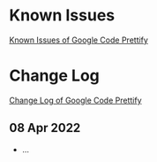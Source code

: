 # Known Issues

[Known Issues of Google Code Prettify](https://github.com/googlearchive/code-prettify/blob/master/CHANGES.md#known-issues)


# Change Log

[Change Log of Google Code Prettify](https://github.com/googlearchive/code-prettify/blob/master/CHANGES.md#change-log)

## 08 Apr 2022

 * ...
